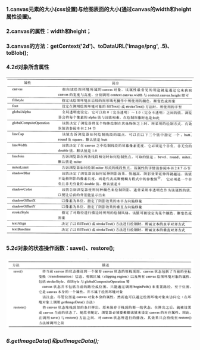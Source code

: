 #### 1.canvas元素的大小(css设置)与绘图表面的大小(通过canvas的width和height属性设置)。

#### 2.canvas的属性：width和height；

#### 3.canvas的方法：getContext('2d')、toDataURL('image/png', .5)、toBlob();

#### 4.2d对象所含属性
![2d对象所含属性](img/draw2denv.png)

#### 5.2d对象的状态操作函数：save()、restore();
![2d对象的状态操作函数](img/状态操作函数.png)

##### 6.getImageData()和putImageData();
